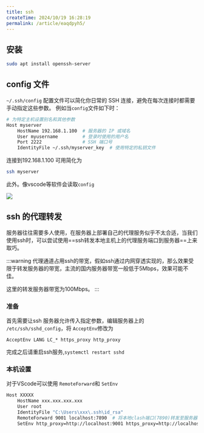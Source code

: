 ```yaml
---
title: ssh
createTime: 2024/10/19 16:28:19
permalink: /article/eaqdpyh5/
---
```


## 安装

```bash
sudo apt install openssh-server
```

## config 文件

`~/.ssh/config` 配置文件可以简化你日常的 SSH 连接，避免在每次连接时都需要手动指定这些参数。
例如当`config`文件如下时：
```bash
# 为特定主机设置别名和其他参数
Host myserver
    HostName 192.168.1.100  # 服务器的 IP 或域名
    User myusername         # 登录时使用的用户名
    Port 2222               # SSH 端口号
    IdentityFile ~/.ssh/myserver_key  # 使用特定的私钥文件
```
连接到192.168.1.100 可用简化为

```bash
ssh myserver
```

此外。像vscode等软件会读取`config`

![](https://emnavi-doc-img.oss-cn-beijing.aliyuncs.com/hyaline_kb/Linux/SSH/image_20241020140412.png)




## ssh 的代理转发

服务器往往需要多人使用，在服务器上部署自己的代理服务似乎不太合适，当我们使用ssh时，可以尝试使用==ssh转发本地主机上的代理服务端口到服务器==上来取巧。

:::warning
代理通道占用ssh的带宽，假如ssh通过内网穿透实现的，那么效果受限于转发服务器的带宽，主流的国内服务器带宽一般低于5Mbps，效果可能不佳。

这里的转发服务器带宽为100Mbps。
:::

### 准备
首先需要让ssh 服务器允许传入指定参数，编辑服务器上的 `/etc/ssh/sshd_config`，将 `AcceptEnv`修改为

```
AcceptEnv LANG LC_* https_proxy http_proxy
```

完成之后请重启ssh服务,`systemctl restart sshd`

### 本机设置

对于VScode可以使用 `RemoteForward`和 `SetEnv`
```bash {5-6}
Host XXXXX
    HostName xxx.xxx.xxx.xxx
    User root 
    IdentityFile "C:\Users\xxx\.ssh\id_rsa"
    RemoteForward 9001 localhost:7890  # 将本地clash端口(7890)转发至服务器9001端口
    SetEnv http_proxy=http://localhost:9001 https_proxy=http://localhost:9001 
```


